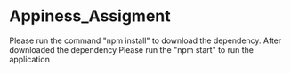 # Appiness_Assigment
Please run the command "npm install" to download the dependency.
After downloaded the dependency Please run the "npm start" to run the application
